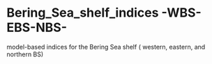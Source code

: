 # Bering_Sea_shelf_indices -WBS-EBS-NBS-
model-based indices for the Bering Sea shelf ( western, eastern, and northern BS)
